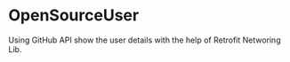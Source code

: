 # OpenSourceUser
Using GitHub API show the user details with the help of Retrofit Networing Lib.   
